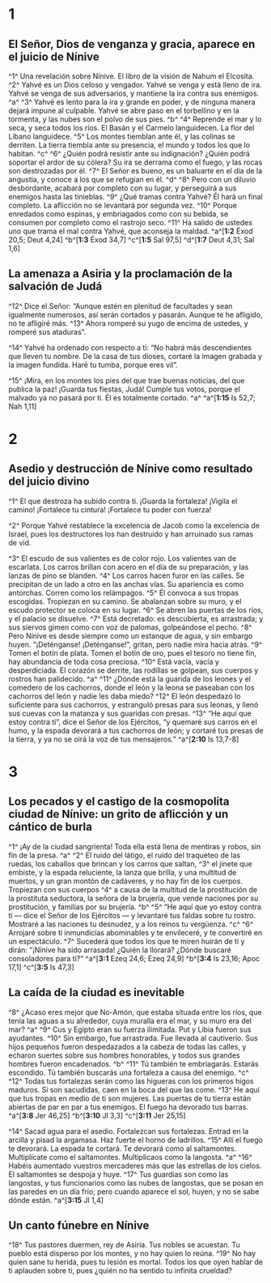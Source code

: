 # 1
## El Señor, Dios de venganza y gracia, aparece en el juicio de Nínive
^1^ Una revelación sobre Nínive. El libro de la visión de Nahum el Elcosita. ^2^ Yahvé es un Dios celoso y vengador. Yahvé se venga y está lleno de ira. Yahvé se venga de sus adversarios, y mantiene la ira contra sus enemigos. ^a^ ^3^ Yahvé es lento para la ira y grande en poder, y de ninguna manera dejará impune al culpable. Yahvé se abre paso en el torbellino y en la tormenta, y las nubes son el polvo de sus pies. ^b^ ^4^ Reprende el mar y lo seca, y seca todos los ríos. El Basán y el Carmelo languidecen. La flor del Líbano languidece. ^5^ Los montes tiemblan ante él, y las colinas se derriten. La tierra tiembla ante su presencia, el mundo y todos los que lo habitan. ^c^ ^6^ ¿Quién podrá resistir ante su indignación? ¿Quién podrá soportar el ardor de su cólera? Su ira se derrama como el fuego, y las rocas son destrozadas por él. ^7^ El Señor es bueno, es un baluarte en el día de la angustia, y conoce a los que se refugian en él. ^d^ ^8^ Pero con un diluvio desbordante, acabará por completo con su lugar, y perseguirá a sus enemigos hasta las tinieblas. ^9^ ¿Qué tramas contra Yahvé? Él hará un final completo. La aflicción no se levantará por segunda vez. ^10^ Porque enredados como espinas, y embriagados como con su bebida, se consumen por completo como el rastrojo seco. ^11^ Ha salido de ustedes uno que trama el mal contra Yahvé, que aconseja la maldad.
^a^[**1:2** Éxod 20,5; Deut 4,24] ^b^[**1:3** Éxod 34,7] ^c^[**1:5** Sal 97,5] ^d^[**1:7** Deut 4,31; Sal 1,6]

## La amenaza a Asiria y la proclamación de la salvación de Judá
 ^12^ Dice el Señor: “Aunque estén en plenitud de facultades y sean igualmente numerosos, así serán cortados y pasarán. Aunque te he afligido, no te afligiré más. ^13^ Ahora romperé su yugo de encima de ustedes, y romperé sus ataduras”.

 ^14^ Yahvé ha ordenado con respecto a ti: “No habrá más descendientes que lleven tu nombre. De la casa de tus dioses, cortaré la imagen grabada y la imagen fundida. Haré tu tumba, porque eres vil”.

 ^15^ ¡Mira, en los montes los pies del que trae buenas noticias, del que publica la paz! ¡Guarda tus fiestas, Judá! Cumple tus votos, porque el malvado ya no pasará por ti. Él es totalmente cortado. ^a^
^a^[**1:15** Is 52,7; Nah 1,11]

# 2
## Asedio y destrucción de Nínive como resultado del juicio divino
^1^ El que destroza ha subido contra ti. ¡Guarda la fortaleza! ¡Vigila el camino! ¡Fortalece tu cintura! ¡Fortalece tu poder con fuerza!

 ^2^ Porque Yahvé restablece la excelencia de Jacob como la excelencia de Israel, pues los destructores los han destruido y han arruinado sus ramas de vid.

 ^3^ El escudo de sus valientes es de color rojo. Los valientes van de escarlata. Los carros brillan con acero en el día de su preparación, y las lanzas de pino se blanden. ^4^ Los carros hacen furor en las calles. Se precipitan de un lado a otro en las anchas vías. Su apariencia es como antorchas. Corren como los relámpagos. ^5^ Él convoca a sus tropas escogidas. Tropiezan en su camino. Se abalanzan sobre su muro, y el escudo protector se coloca en su lugar. ^6^ Se abren las puertas de los ríos, y el palacio se disuelve. ^7^ Está decretado: es descubierta, es arrastrada; y sus siervos gimen como con voz de palomas, golpeándose el pecho. ^8^ Pero Nínive es desde siempre como un estanque de agua, y sin embargo huyen. “¡Deténganse! ¡Deténganse!”, gritan, pero nadie mira hacia atrás. ^9^ Tomen el botín de plata. Tomen el botín de oro, pues el tesoro no tiene fin, hay abundancia de toda cosa preciosa. ^10^ Está vacía, vacía y desperdiciada. El corazón se derrite, las rodillas se golpean, sus cuerpos y rostros han palidecido. ^a^ ^11^ ¿Dónde está la guarida de los leones y el comedero de los cachorros, donde el león y la leona se paseaban con los cachorros del león y nadie les daba miedo? ^12^ El león despedazó lo suficiente para sus cachorros, y estranguló presas para sus leonas, y llenó sus cuevas con la matanza y sus guaridas con presas. ^13^ “He aquí que estoy contra ti”, dice el Señor de los Ejércitos, “y quemaré sus carros en el humo, y la espada devorará a tus cachorros de león; y cortaré tus presas de la tierra, y ya no se oirá la voz de tus mensajeros.”
^a^[**2:10** Is 13,7-8]

# 3
## Los pecados y el castigo de la cosmopolita ciudad de Nínive: un grito de aflicción y un cántico de burla
^1^ ¡Ay de la ciudad sangrienta! Toda ella está llena de mentiras y robos, sin fin de la presa. ^a^ ^2^ El ruido del látigo, el ruido del traqueteo de las ruedas, los caballos que brincan y los carros que saltan, ^3^ el jinete que embiste, y la espada reluciente, la lanza que brilla, y una multitud de muertos, y un gran montón de cadáveres, y no hay fin de los cuerpos. Tropiezan con sus cuerpos ^4^ a causa de la multitud de la prostitución de la prostituta seductora, la señora de la brujería, que vende naciones por su prostitución, y familias por su brujería. ^b^ ^5^ “He aquí que yo estoy contra ti — dice el Señor de los Ejércitos — y levantaré tus faldas sobre tu rostro. Mostraré a las naciones tu desnudez, y a los reinos tu vergüenza. ^c^ ^6^ Arrojaré sobre ti inmundicias abominables y te envileceré, y te convertiré en un espectáculo. ^7^ Sucederá que todos los que te miren huirán de ti y dirán: “¡Nínive ha sido arrasada! ¿Quién la llorará? ¿Dónde buscaré consoladores para ti?”
^a^[**3:1** Ezeq 24,6; Ezeq 24,9] ^b^[**3:4** Is 23,16; Apoc 17,1] ^c^[**3:5** Is 47,3]

## La caída de la ciudad es inevitable
 ^8^ ¿Acaso eres mejor que No-Amón, que estaba situada entre los ríos, que tenía las aguas a su alrededor, cuya muralla era el mar, y su muro era del mar? ^a^ ^9^ Cus y Egipto eran su fuerza ilimitada. Put y Libia fueron sus ayudantes. ^10^ Sin embargo, fue arrastrada. Fue llevada al cautiverio. Sus hijos pequeños fueron despedazados a la cabeza de todas las calles, y echaron suertes sobre sus hombres honorables, y todos sus grandes hombres fueron encadenados. ^b^ ^11^ Tú también te embriagarás. Estarás escondido. Tú también buscarás una fortaleza a causa del enemigo. ^c^ ^12^ Todas tus fortalezas serán como las higueras con los primeros higos maduros. Si son sacudidas, caen en la boca del que las come. ^13^ He aquí que tus tropas en medio de ti son mujeres. Las puertas de tu tierra están abiertas de par en par a tus enemigos. El fuego ha devorado tus barras.
^a^[**3:8** Jer 46,25] ^b^[**3:10** Jl 3,3] ^c^[**3:11** Jer 25,15]

 ^14^ Sacad agua para el asedio. Fortalezcan sus fortalezas. Entrad en la arcilla y pisad la argamasa. Haz fuerte el horno de ladrillos. ^15^ Allí el fuego te devorará. La espada te cortará. Te devorará como al saltamontes. Multiplícate como el saltamontes. Multiplicaos como la langosta. ^a^ ^16^ Habéis aumentado vuestros mercaderes más que las estrellas de los cielos. El saltamontes se despoja y huye. ^17^ Tus guardias son como las langostas, y tus funcionarios como las nubes de langostas, que se posan en las paredes en un día frío, pero cuando aparece el sol, huyen, y no se sabe dónde están.
^a^[**3:15** Jl 1,4]

## Un canto fúnebre en Nínive
 ^18^ Tus pastores duermen, rey de Asiria. Tus nobles se acuestan. Tu pueblo está disperso por los montes, y no hay quien lo reúna. ^19^ No hay quien sane tu herida, pues tu lesión es mortal. Todos los que oyen hablar de ti aplauden sobre ti, pues ¿quién no ha sentido tu infinita crueldad?